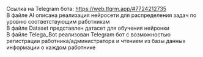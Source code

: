 Ссылка на Telegram бота: https://web.tlgrm.app/#7724212735  
В файле AI описана реализация нейросети для распределения задач по уровню соответствующим работникам    
В файле Dataset представлен датасет для обучения нейронки  
В файле Telega_Bot реализован Telegram бот с возможностью регистрации работника/администратора и чтением из базы данных информации о каждом работнике  
